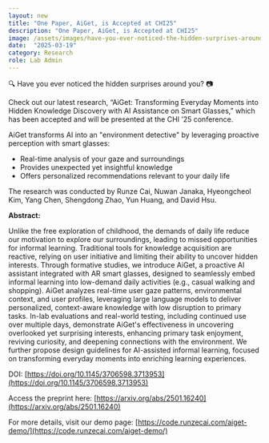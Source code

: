 ```yaml
---
layout: new
title: "One Paper, AiGet, is Accepted at CHI25"
description: "One Paper, AiGet, is Accepted at CHI25"
image: /assets/images/have-you-ever-noticed-the-hidden-surprises-around-you.png
date:  "2025-03-19"
category: Research
role: Lab Admin
---
```

:mag: Have you ever noticed the hidden surprises around you? :camera:

Check out our latest research, “AiGet: Transforming Everyday Moments into Hidden Knowledge Discovery with AI Assistance on Smart Glasses,” which has been accepted and will be presented at the CHI ’25 conference.

AiGet transforms AI into an "environment detective" by leveraging proactive perception with smart glasses:

- Real-time analysis of your gaze and surroundings
- Provides unexpected yet insightful knowledge
- Offers personalized recommendations relevant to your daily life

The research was conducted by Runze Cai, Nuwan Janaka, Hyeongcheol Kim, Yang Chen, Shengdong Zhao, Yun Huang, and David Hsu.

**Abstract:**

Unlike the free exploration of childhood, the demands of daily life reduce our motivation to explore our surroundings, leading to missed opportunities for informal learning. Traditional tools for knowledge acquisition are reactive, relying on user initiative and limiting their ability to uncover hidden interests. Through formative studies, we introduce AiGet, a proactive AI assistant integrated with AR smart glasses, designed to seamlessly embed informal learning into low-demand daily activities (e.g., casual walking and shopping). AiGet analyzes real-time user gaze patterns, environmental context, and user profiles, leveraging large language models to deliver personalized, context-aware knowledge with low disruption to primary tasks. In-lab evaluations and real-world testing, including continued use over multiple days, demonstrate AiGet's effectiveness in uncovering overlooked yet surprising interests, enhancing primary task enjoyment, reviving curiosity, and deepening connections with the environment. We further propose design guidelines for AI-assisted informal learning, focused on transforming everyday moments into enriching learning experiences.

DOI: [https://doi.org/10.1145/3706598.3713953](https://doi.org/10.1145/3706598.3713953)

Access the preprint here: [https://arxiv.org/abs/2501.16240](https://arxiv.org/abs/2501.16240)

For more details, visit our demo page: [https://code.runzecai.com/aiget-demo/](https://code.runzecai.com/aiget-demo/)
